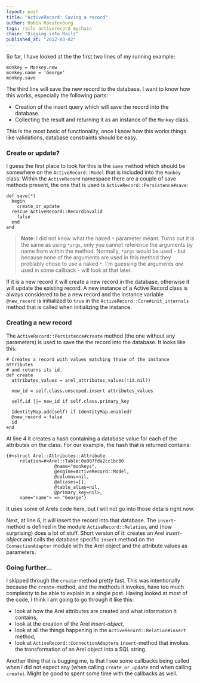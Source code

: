 ```yaml
--- 
layout: post 
title: "ActiveRecord: Saving a record"
author: Robin Roestenburg 
tags: rails activerecord mychain 
chain: "Digging into Rails"
published_at: "2012-03-02" 
---
```

So far, I have looked at the the first two lines of my running example:

~~~ ruby,showlines
monkey = Monkey.new
monkey.name = 'George'
monkey.save
~~~

The third line will save the new record to the database. I want to know how this
works, especially the following parts:

* Creation of the insert query which will save the record into the database.
* Collecting the result and returning it as an instance of the `Monkey` class.

This is the most basic of functionality, once I know how this works things like 
validations, database constraints should be easy.

### Create or update?
I guess the first place to look for this is the `save` method which should be
somewhere on the `ActiveRecord::Model` that is included into the `Monkey` class.
Within the `ActiveRecord` namespace there are a couple of save methods present,
the one that is used is `ActiveRecord::Persistence#save`: 

~~~ ruby,showlinenos
def save(*)
  begin
    create_or_update
  rescue ActiveRecord::RecordInvalid
    false
  end
end
~~~

> **Note**: I did not know what the naked `*` parameter meant. Turns out it is
> the same as using `*args`, only you cannot reference the arguments by name
> from within the method.  Normally, `*args` would be used - but because none of
> the arguments are used in this method they problably chose to use a naked `*`.
> I'm guessing the arguments *are* used in some callback - will look at that
> later. 

If it is a new record it will create a new record in the database, otherwise it
will update the existing record. A new instance of a Active Record class is
always considered to be a new record and the instance variable `@new_record` is
initialized to `true` in the `ActiveRecord::Core#init_internals` method that is
called when initializing the instance.

### Creating a new record
The `ActiveRecord::Persistence#create` method (the one without any parameters)
is used to save the the record into the database. It looks like this: 

~~~ ruby,showlinenos
# Creates a record with values matching those of the instance attributes
# and returns its id.
def create
  attributes_values = arel_attributes_values(!id.nil?)

  new_id = self.class.unscoped.insert attributes_values

  self.id ||= new_id if self.class.primary_key

  IdentityMap.add(self) if IdentityMap.enabled?
  @new_record = false
  id
end
~~~

At line 4 it creates a hash containing a database value for each of the
attributes on the class.  For our example, the hash that is returned contains: 

~~~ text
{#<struct Arel::Attributes::Attribute 
     relation=#<Arel::Table:0x007fda2cc1bc00
                  @name="monkeys", 
                  @engine=ActiveRecord::Model, 
                  @columns=nil, 
                  @aliases=[],
                  @table_alias=nil, 
                  @primary_key=nil>, 
     name="name"> => "George"}
~~~

It uses some of Arels code here, but I will not go into those details right now. 

Next, at line 6, it will insert the record into that database. The
`insert`-method is defined in the module `ActiveRecord::Relation`, and (how
surprising) does a lot of stuff. Short version of it: creates an Arel
*insert-object* and calls the database specific `insert` method on the
`ConnectionAdapter` module with the Arel object and the attribute values as
parameters. 

### Going further...
I skipped through the `create`-method pretty fast. This was intentionally
because the `create`-method, and the methods it invokes, have too much
complexity to be able to explain in a single post. Having looked at most of the
code, I think I am going to go through it like this: 

* look at how the Arel attributes are created and what information it contains,
* look at the creation of the Arel *insert-object*,
* look at all the things happening in the `ActiveRecord::Relation#insert`
  method,
* look at `ActiveRecord::ConnectionAdapter`s `insert`-method that invokes the
  transformation of an Arel object into a SQL string.

Another thing that is bugging me, is that I see some callbacks being called when
I did not expect any (when calling `create_or_update` and when calling
`create`). Might be good to spent some time with the callbacks as well.
